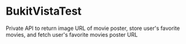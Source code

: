 # BukitVistaTest
Private API to return image URL of movie poster, store user's favorite movies, and fetch user's favorite movies poster URL
